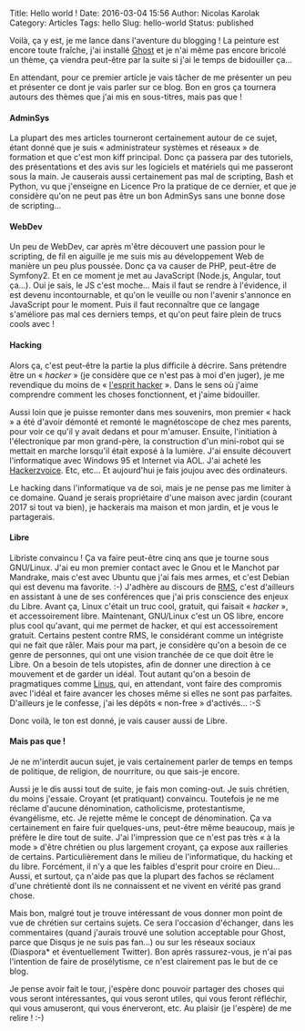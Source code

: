 Title: Hello world !
Date: 2016-03-04 15:56
Author: Nicolas Karolak
Category: Articles
Tags: hello
Slug: hello-world
Status: published

Voilà, ça y est, je me lance dans l'aventure du blogging ! La peinture est encore toute fraîche, j'ai installé [Ghost](https://ghost.org/) et je n'ai même pas encore bricolé un thème, ça viendra peut-être par la suite si j'ai le temps de bidouiller ça…

En attendant, pour ce premier article je vais tâcher de me présenter un peu et présenter ce dont je vais parler sur ce blog. Bon en gros ça tournera autours des thèmes que j'ai mis en sous-titres, mais pas que !

#### AdminSys

La plupart des mes articles tourneront certainement autour de ce sujet, étant donné que je suis « administrateur systèmes et réseaux » de formation et que c'est mon kiff principal. Donc ça passera par des tutoriels, des présentations et des avis sur les logiciels et matériels qui me passeront sous la main. Je causerais aussi certainement pas mal de scripting, Bash et Python, vu que j'enseigne en Licence Pro la pratique de ce dernier, et que je considère qu'on ne peut pas être un bon AdminSys sans une bonne dose de scripting…

#### WebDev

Un peu de WebDev, car après m'être découvert une passion pour le scripting, de fil en aiguille je me suis mis au développement Web de manière un peu plus poussée. Donc ça va causer de PHP, peut-être de Symfony2. Et en ce moment je met au JavaScript (Node.js, Angular, tout ça…). Oui je sais, le JS c'est moche… Mais il faut se rendre à l'évidence, il est devenu incontournable, et qu'on le veuille ou non l'avenir s'annonce en JavaScript pour le moment. Puis il faut reconnaître que ce langage s'améliore pas mal ces derniers temps, et qu'on peut faire plein de trucs cools avec !

#### Hacking

Alors ça, c'est peut-être la partie la plus difficile à décrire. Sans prétendre être un « *hacker* » (je considère que ce n'est pas à moi d'en juger), je me revendique du moins de « [l'esprit hacker](http://coreight.com/content/esprit-hacker) ». Dans le sens où j'aime comprendre comment les choses fonctionnent, et j'aime bidouiller.

Aussi loin que je puisse remonter dans mes souvenirs, mon premier « hack » a été d'avoir démonté et remonté le magnétoscope de chez mes parents, pour voir ce qu'il y avait dedans et pour m'amuser. Ensuite, l'initiation à l'électronique par mon grand-père, la construction d'un mini-robot qui se mettait en marche lorsqu'il était exposé à la lumière. J'ai ensuite découvert l'informatique avec Windows 95 et Internet via AOL. J'ai acheté les [Hackerzvoice](https://www.hackerzvoice.net/). Etc, etc… Et aujourd'hui je fais joujou avec des ordinateurs.

Le hacking dans l'informatique va de soi, mais je ne pense pas me limiter à ce domaine. Quand je serais propriétaire d'une maison avec jardin (courant 2017 si tout va bien), je hackerais ma maison et mon jardin, et je vous le partagerais.

#### Libre

Libriste convaincu ! Ça va faire peut-être cinq ans que je tourne sous GNU/Linux. J'ai eu mon premier contact avec le Gnou et le Manchot par Mandrake, mais c'est avec Ubuntu que j'ai fais mes armes, et c'est Debian qui est devenu ma favorite. :-) J'adhère au discours de [RMS](https://fr.wikipedia.org/wiki/Richard_Stallman), c'est d'ailleurs en assistant à une de ses conférences que j'ai pris conscience des enjeux du Libre. Avant ça, Linux c'était un truc cool, gratuit, qui faisait « *hacker* », et accessoirement libre. Maintenant, GNU/Linux c'est un OS libre, encore plus cool qu'avant, qui me permet de hacker, et qui est accessoirement gratuit. Certains pestent contre RMS, le considérant comme un intégriste qui ne fait que râler. Mais pour ma part, je considère qu'on a besoin de ce genre de personnes, qui ont une vision tranchée de ce que doit être le Libre. On a besoin de tels utopistes, afin de donner une direction à ce mouvement et de garder un idéal. Tout autant qu'on a besoin de pragmatiques comme [Linus](https://fr.wikipedia.org/wiki/Linus_Torvalds), qui, en attendant, vont faire des compromis avec l'idéal et faire avancer les choses même si elles ne sont pas parfaites. D'ailleurs je le confesse, j'ai les dépôts « non-free » d'activés… :-S

Donc voilà, le ton est donné, je vais causer aussi de Libre.

#### Mais pas que !

Je ne m'interdit aucun sujet, je vais certainement parler de temps en temps de politique, de religion, de nourriture, ou que sais-je encore.

Aussi je le dis aussi tout de suite, je fais mon coming-out. Je suis chrétien, du moins j'essaie. Croyant (et pratiquant) convaincu. Toutefois je ne me réclame d'aucune dénomination, catholicisme, protestantisme, évangélisme, etc. Je rejette même le concept de dénomination. Ça va certainement en faire fuir quelques-uns, peut-être même beaucoup, mais je préfère le dire tout de suite. J'ai l'impression que ce n'est pas très « à la mode » d'être chrétien ou plus largement croyant, ça expose aux railleries de certains. Particulièrement dans le milieu de l'informatique, du hacking et du libre. Forcément, il n'y a que les faibles d'esprit pour croire en Dieu… Aussi, et surtout, ça n'aide pas que la plupart des fachos se réclament d'une chrétienté dont ils ne connaissent et ne vivent en vérité pas grand chose.

Mais bon, malgré tout je trouve intéressant de vous donner mon point de vue de chrétien sur certains sujets. Ce sera l'occasion d'échanger, dans les commentaires (quand j'aurais trouvé une solution acceptable pour Ghost, parce que Disqus je ne suis pas fan…) ou sur les réseaux sociaux (Diaspora\* et éventuellement Twitter). Bon après rassurez-vous, je n'ai pas l'intention de faire de prosélytisme, ce n'est clairement pas le but de ce blog.

Je pense avoir fait le tour, j'espère donc pouvoir partager des choses qui vous seront intéressantes, qui vous seront utiles, qui vous feront réfléchir, qui vous amuseront, qui vous énerveront, etc. Au plaisir (je l'espère) de me relire ! :-)
